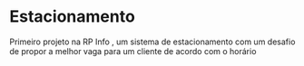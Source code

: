 # Estacionamento
Primeiro projeto na RP Info , um sistema de estacionamento com um desafio de propor a melhor vaga para um cliente de acordo com o horário
